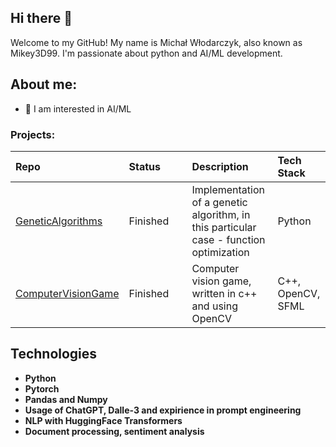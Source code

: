 ## Hi there 👋

 Welcome to my GitHub! My name is Michał Włodarczyk, also known as Mikey3D99.
 I'm passionate about python and AI/ML development.

 ## About me:
- 👀 I am interested in AI/ML

### Projects:

|Repo|Status&nbsp;&nbsp;&nbsp;&nbsp;&nbsp;&nbsp;&nbsp;&nbsp;|Description|Tech Stack|
|:---|:---|:---|:---|
|[GeneticAlgorithms](https://github.com/Mikey3D99/GeneticAlgorithms)|Finished| Implementation of a genetic algorithm, in this particular case - function optimization|Python|
|[ComputerVisionGame](https://github.com/Mikey3D99/ComputerVisionGame)| Finished|Computer vision game, written in c++ and using OpenCV|C++, OpenCV, SFML|


## Technologies
* **Python**
* **Pytorch**
* **Pandas and Numpy**
* **Usage of ChatGPT, Dalle-3 and expirience in prompt engineering**
* **NLP with HuggingFace Transformers**
* **Document processing, sentiment analysis**
